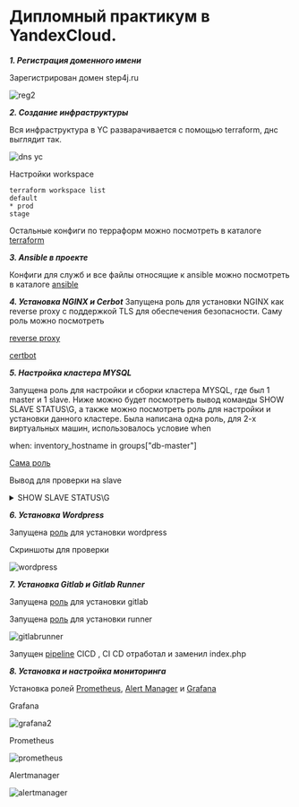 # Дипломный практикум в YandexCloud. 

***1. Регистрация доменного имени***

Зарегистрирован домен step4j.ru


![reg2](https://user-images.githubusercontent.com/95530808/197489868-4a9804d3-3735-4853-85d5-020c901329ea.PNG)

***2. Создание инфраструктуры***

Вся инфраструктура в YC разварачивается с помощью terraform, днс выглядит так.

![dns yc](https://user-images.githubusercontent.com/95530808/197498541-e0205c09-56b1-44b5-b0cf-73b94f9ef936.PNG)

Настройки workspace

```
terraform workspace list                
default
* prod
stage

```
Остальные конфиги по терраформ можно посмотреть в каталоге [terraform](/terraform/)

***3. Ansible в проекте***

Конфиги для служб и все файлы относящие к ansible можно посмотреть в каталоге [ansible](/ansible/)

***4. Установка NGINX и Cerbot***
Запущена роль для установки NGINX как reverse proxy с поддержкой TLS для обеспечения безопасности. Саму роль можно посмотреть

[reverse proxy](/ansible/roles/reverse_proxy/tasks/main.yml)

[certbot](/ansible/roles/reverse_proxy/tasks/certbot.yml)

***5. Настройка кластера MYSQL***

Запущена роль для настройки и сборки кластера MYSQL, где был 1 master и 1 slave. Ниже можно будет посмотреть вывод команды SHOW SLAVE STATUS\G, а также можно посмотреть роль для настройки и установки данного кластере. Была написана одна роль, для 2-х виртуальных машин, использовалось условие when

when: inventory_hostname in groups["db-master"]

[Сама роль](/ansible/roles/db-all/tasks/main.yml)

Вывод для проверки на slave
<details><summary>SHOW SLAVE STATUS\G</summary>

    SHOW SLAVE STATUS\G
    *************************** 1. row ***************************
                Slave_IO_State: Connecting to source
                    Master_Host: db-master-01
                    Master_User: replacation
                    Master_Port: 3306
                    Connect_Retry: 60
                Master_Log_File: binlog.000003
            Read_Master_Log_Pos: 34973
                Relay_Log_File: db-slave-01-relay-bin.000001
                    Relay_Log_Pos: 4
            Relay_Master_Log_File: binlog.000003
                Slave_IO_Running: Connecting
                Slave_SQL_Running: Yes
                Replicate_Do_DB: 
            Replicate_Ignore_DB: 
            Replicate_Do_Table: 
        Replicate_Ignore_Table: 
        Replicate_Wild_Do_Table: 
    Replicate_Wild_Ignore_Table: 
                    Last_Errno: 0
                    Last_Error: 
                    Skip_Counter: 0
            Exec_Master_Log_Pos: 34973
                Relay_Log_Space: 157
                Until_Condition: None
                Until_Log_File: 
                    Until_Log_Pos: 0
            Master_SSL_Allowed: No
            Master_SSL_CA_File: 
            Master_SSL_CA_Path: 
                Master_SSL_Cert: 
                Master_SSL_Cipher: 
                Master_SSL_Key: 
            Seconds_Behind_Master: NULL
    Master_SSL_Verify_Server_Cert: No
                    Last_IO_Errno: 2003
                    Last_IO_Error: error connecting to master 'replacation@db-master-01:3306' - retry-time: 60 retries: 2 message: Can't connect to MySQL server on 'db-master-01:3306' (111)
                Last_SQL_Errno: 0
                Last_SQL_Error: 
    Replicate_Ignore_Server_Ids: 
                Master_Server_Id: 0
                    Master_UUID: 
                Master_Info_File: mysql.slave_master_info
                        SQL_Delay: 0
            SQL_Remaining_Delay: NULL
        Slave_SQL_Running_State: Replica has read all relay log; waiting for more updates
            Master_Retry_Count: 86400
                    Master_Bind: 
        Last_IO_Error_Timestamp: 220827 14:12:09
        Last_SQL_Error_Timestamp: 
                Master_SSL_Crl: 
            Master_SSL_Crlpath: 
            Retrieved_Gtid_Set: 
                Executed_Gtid_Set: 
                    Auto_Position: 0
            Replicate_Rewrite_DB: 
                    Channel_Name: 
            Master_TLS_Version: 
        Master_public_key_path: 
            Get_master_public_key: 0
                Network_Namespace: 
    1 row in set, 1 warning (0.01 sec)
</details>

***6. Установка Wordpress***

Запущена [роль](/ansible/roles/wordpress/tasks/main.yml) для установки wordpress 

Скриншоты для проверки


![wordpress](https://user-images.githubusercontent.com/95530808/197505948-eb71129d-19ec-48da-992f-b70f074c494f.PNG)

***7. Установка Gitlab и Gitlab Runner***

Запущена [роль](/ansible/roles/gitlab/tasks/main.yml) для установки gitlab

Запущена [роль](/ansible/roles/runner/tasks/main.yml) для установки runner

![gitlabrunner](https://user-images.githubusercontent.com/95530808/197507706-cd433394-20c7-4a22-a0b3-e62492445b51.PNG)

Запущен [pipeline](./.gitlab-ci.yml) CICD , CI CD отработал и заменил index.php

***8. Установка и настройка мониторинга***

Установка ролей [Prometheus](/ansible/roles/monitoring/tasks/prometheus_i.yml), [Alert Manager](/ansible/roles/monitoring/tasks/alertmanager.yml) и [Grafana](/ansible/roles/monitoring/tasks/grafana.yml)

 Grafana

![grafana2](https://user-images.githubusercontent.com/95530808/197511792-dc0503a2-98a2-4688-9f10-d02582d8fb5d.PNG)

Prometheus

![prometheus](https://user-images.githubusercontent.com/95530808/197512380-b910b9b7-5e63-4bd4-9f0d-57c4a6208634.PNG)

Alertmanager

![alertmanager](https://user-images.githubusercontent.com/95530808/197512627-f9d1fead-00de-4d3a-ba2a-4e8e8f6628e6.PNG)



